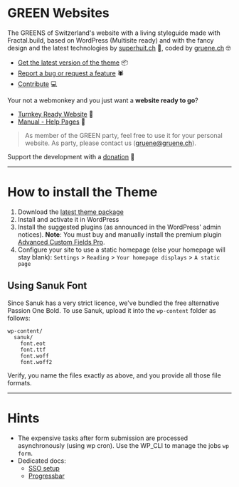 # GREEN Websites

The GREENS of Switzerland's website with a living styleguide made with Fractal.build, based on WordPress 
(Multisite ready) and with the fancy design and the latest technologies by 
[superhuit.ch](https://superhuit.ch) 🚀, coded by [gruene.ch](https://gruene.ch) 🤓

* [Get the latest version of the theme](https://grueneschweiz.github.io/2018.gruene.ch/theme/les-verts.zip) 📦
* [Report a bug or request a feature](https://github.com/grueneschweiz/2018.gruene.ch/issues/new) 🕷
* [Contribute](.github/CONTRIBUTING.md) 💻

Your not a webmonkey and you just want a **website ready to go**?
* [Turnkey Ready Website](https://extern18.gruene.ch/musterperson/angebot) 🤩
* [Manual - Help Pages](https://docs.gruene.ch) 🚨

> As member of the GREEN party, feel free to use it for your personal website. As party, please contact us 
([gruene@gruene.ch](mailto:gruene@gruene.ch)).

Support the development with a [donation](https://gruene.ch/spenden) 💚

---

# How to install the Theme

1. Download the [latest theme package](https://grueneschweiz.github.io/2018.gruene.ch/theme/les-verts.zip)
1. Install and activate it in WordPress
1. Install the suggested plugins (as announced in the WordPress' admin notices). **Note**: You must buy and manually 
install the premium plugin [Advanced Custom Fields Pro](https://www.advancedcustomfields.com/pro/).
1. Configure your site to use a static homepage (else your homepage will stay blank): `Settings` > `Reading` > 
`Your homepage displays` > `A static page`

## Using Sanuk Font
Since Sanuk has a very strict licence, we've bundled the free alternative Passion One Bold. 
To use Sanuk, upload it into the `wp-content` folder as follows:
```
wp-content/
  sanuk/
    font.eot
    font.ttf
    font.woff
    font.woff2
```
Verify, you name the files exactly as above, and you provide all those file formats.

---

# Hints

* The expensive tasks after form submission are processed asynchronously (using wp cron). Use the WP_CLI to manage the
  jobs `wp form`.
* Dedicated docs:
  * [SSO setup](docs/sso.md)
  * [Progressbar](docs/progressbar.md)
